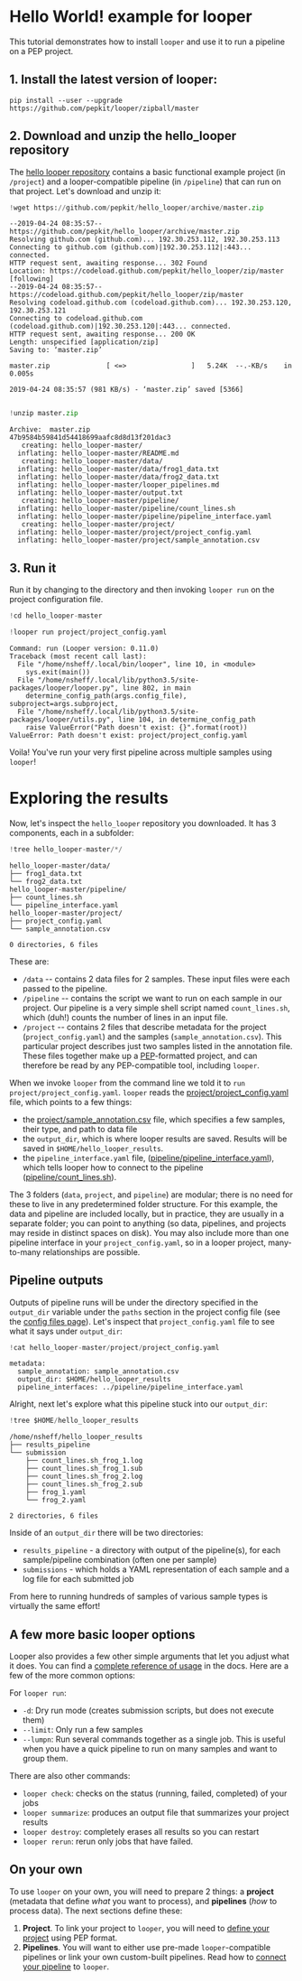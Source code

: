 
# Hello World! example for looper

This tutorial demonstrates how to install `looper` and use it to run a pipeline on a PEP project. 

## 1. Install the latest version of looper:

```console
pip install --user --upgrade https://github.com/pepkit/looper/zipball/master
```

## 2. Download and unzip the hello_looper repository

The [hello looper repository](http://github.com/pepkit/hello_looper) contains a basic functional example project (in `/project`) and a looper-compatible pipeline (in `/pipeline`) that can run on that project. Let's download and unzip it:



```python
!wget https://github.com/pepkit/hello_looper/archive/master.zip
```

```.output
--2019-04-24 08:35:57--  https://github.com/pepkit/hello_looper/archive/master.zip
Resolving github.com (github.com)... 192.30.253.112, 192.30.253.113
Connecting to github.com (github.com)|192.30.253.112|:443... connected.
HTTP request sent, awaiting response... 302 Found
Location: https://codeload.github.com/pepkit/hello_looper/zip/master [following]
--2019-04-24 08:35:57--  https://codeload.github.com/pepkit/hello_looper/zip/master
Resolving codeload.github.com (codeload.github.com)... 192.30.253.120, 192.30.253.121
Connecting to codeload.github.com (codeload.github.com)|192.30.253.120|:443... connected.
HTTP request sent, awaiting response... 200 OK
Length: unspecified [application/zip]
Saving to: ‘master.zip’

master.zip              [ <=>                ]   5.24K  --.-KB/s    in 0.005s  

2019-04-24 08:35:57 (981 KB/s) - ‘master.zip’ saved [5366]


```


```python
!unzip master.zip
```

```.output
Archive:  master.zip
47b9584b59841d54418699aafc8d8d13f201dac3
   creating: hello_looper-master/
  inflating: hello_looper-master/README.md  
   creating: hello_looper-master/data/
  inflating: hello_looper-master/data/frog1_data.txt  
  inflating: hello_looper-master/data/frog2_data.txt  
  inflating: hello_looper-master/looper_pipelines.md  
  inflating: hello_looper-master/output.txt  
   creating: hello_looper-master/pipeline/
  inflating: hello_looper-master/pipeline/count_lines.sh  
  inflating: hello_looper-master/pipeline/pipeline_interface.yaml  
   creating: hello_looper-master/project/
  inflating: hello_looper-master/project/project_config.yaml  
  inflating: hello_looper-master/project/sample_annotation.csv  

```

## 3. Run it

Run it by changing to the directory and then invoking `looper run` on the project configuration file.


```python
!cd hello_looper-master
```


```python
!looper run project/project_config.yaml
```

```.output
Command: run (Looper version: 0.11.0)
Traceback (most recent call last):
  File "/home/nsheff/.local/bin/looper", line 10, in <module>
    sys.exit(main())
  File "/home/nsheff/.local/lib/python3.5/site-packages/looper/looper.py", line 802, in main
    determine_config_path(args.config_file), subproject=args.subproject,
  File "/home/nsheff/.local/lib/python3.5/site-packages/looper/utils.py", line 104, in determine_config_path
    raise ValueError("Path doesn't exist: {}".format(root))
ValueError: Path doesn't exist: project/project_config.yaml

```

Voila! You've run your very first pipeline across multiple samples using `looper`!

# Exploring the results

Now, let's inspect the `hello_looper` repository you downloaded. It has 3 components, each in a subfolder:


```python
!tree hello_looper-master/*/
```

```.output
hello_looper-master/data/
├── frog1_data.txt
└── frog2_data.txt
hello_looper-master/pipeline/
├── count_lines.sh
└── pipeline_interface.yaml
hello_looper-master/project/
├── project_config.yaml
└── sample_annotation.csv

0 directories, 6 files

```

These are:

 * `/data` -- contains 2 data files for 2 samples. These input files were each passed to the pipeline.
 * `/pipeline` -- contains the script we want to run on each sample in our project. Our pipeline is a very simple shell script named `count_lines.sh`, which (duh!) counts the number of lines in an input file.
 * `/project` -- contains 2 files that describe metadata for the project (`project_config.yaml`) and the samples (`sample_annotation.csv`). This particular project describes just two samples listed in the annotation file. These files together make up a [PEP](http://pepkit.github.io)-formatted project, and can therefore be read by any PEP-compatible tool, including `looper`.




When we invoke `looper` from the command line we told it to `run project/project_config.yaml`. `looper` reads the [project/project_config.yaml](https://github.com/pepkit/hello_looper/blob/master/project/project_config.yaml) file, which points to a few things:

 * the [project/sample_annotation.csv](https://github.com/pepkit/hello_looper/blob/master/project/sample_annotation.csv) file, which specifies a few samples, their type, and path to data file
 * the `output_dir`, which is where looper results are saved. Results will be saved in `$HOME/hello_looper_results`.
 * the `pipeline_interface.yaml` file, ([pipeline/pipeline_interface.yaml](https://github.com/pepkit/hello_looper/blob/master/pipeline/pipeline_interface.yaml)), which tells looper how to connect to the pipeline ([pipeline/count_lines.sh](https://github.com/pepkit/hello_looper/blob/master/pipeline/)).

The 3 folders (`data`, `project`, and `pipeline`) are modular; there is no need for these to live in any predetermined folder structure. For this example, the data and pipeline are included locally, but in practice, they are usually in a separate folder; you can point to anything (so data, pipelines, and projects may reside in distinct spaces on disk). You may also include more than one pipeline interface in your `project_config.yaml`, so in a looper project, many-to-many relationships are possible.



## Pipeline outputs

Outputs of pipeline runs will be under the directory specified in the `output_dir` variable under the `paths` section in the project config file (see the [config files page](config-files.md)). Let's inspect that `project_config.yaml` file to see what it says under `output_dir`:



```python
!cat hello_looper-master/project/project_config.yaml
```

```.output
metadata:
  sample_annotation: sample_annotation.csv
  output_dir: $HOME/hello_looper_results
  pipeline_interfaces: ../pipeline/pipeline_interface.yaml

```

Alright, next let's explore what this pipeline stuck into our `output_dir`:



```python
!tree $HOME/hello_looper_results
```

```.output
/home/nsheff/hello_looper_results
├── results_pipeline
└── submission
    ├── count_lines.sh_frog_1.log
    ├── count_lines.sh_frog_1.sub
    ├── count_lines.sh_frog_2.log
    ├── count_lines.sh_frog_2.sub
    ├── frog_1.yaml
    └── frog_2.yaml

2 directories, 6 files

```


Inside of an `output_dir` there will be two directories:

- `results_pipeline` - a directory with output of the pipeline(s), for each sample/pipeline combination (often one per sample)
- `submissions` - which holds a YAML representation of each sample and a log file for each submitted job

From here to running hundreds of samples of various sample types is virtually the same effort!



## A few more basic looper options

Looper also provides a few other simple arguments that let you adjust what it does. You can find a [complete reference of usage](usage) in the docs. Here are a few of the more common options:

For `looper run`:

- `-d`: Dry run mode (creates submission scripts, but does not execute them) 
- `--limit`: Only run a few samples 
- `--lumpn`: Run several commands together as a single job. This is useful when you have a quick pipeline to run on many samples and want to group them.

There are also other commands:

- `looper check`: checks on the status (running, failed, completed) of your jobs
- `looper summarize`: produces an output file that summarizes your project results
- `looper destroy`: completely erases all results so you can restart
- `looper rerun`: rerun only jobs that have failed.


## On your own

To use `looper` on your own, you will need to prepare 2 things: a **project** (metadata that define *what* you want to process), and **pipelines** (*how* to process data). 
The next sections define these:

1. **Project**. To link your project to `looper`, you will need to [define your project](define-your-project.md) using PEP format. 
2. **Pipelines**. You will want to either use pre-made `looper`-compatible pipelines or link your own custom-built pipelines. Read how to [connect your pipeline](linking-a-pipeline.md) to `looper`.

